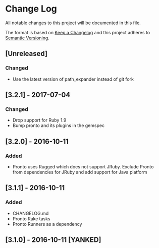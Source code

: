 # Change Log

All notable changes to this project will be documented in this file.

The format is based on [Keep a Changelog](http://keepachangelog.com/) 
and this project adheres to [Semantic Versioning](http://semver.org/).

## [Unreleased]
### Changed
- Use the latest version of path_expander instead of git fork

## [3.2.1] - 2017-07-04

### Changed
- Drop support for Ruby 1.9
- Bump pronto and its plugins in the gemspec

## [3.2.0] - 2016-10-11

### Added
- Pronto uses Rugged which does not support JRuby. 
  Exclude Pronto from dependencies for JRuby 
  and add support for Java platform

## [3.1.1] - 2016-10-11

### Added
- CHANGELOG.md
- Pronto Rake tasks
- Pronto Runners as a dependency

## [3.1.0] - 2016-10-11 [YANKED]
